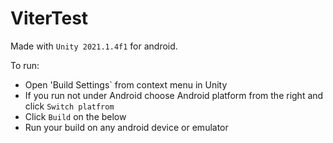 # ViterTest
Made with `Unity 2021.1.4f1` for android.

To run:
* Open 'Build Settings` from context menu in Unity
* If you run not under Android choose Android platform from the right and click `Switch platfrom`
* Click `Build` on the below
* Run your build on any android device or emulator
